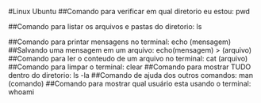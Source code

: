 #Linux Ubuntu
##Comando para verificar em qual diretorio eu estou:
pwd

##Comando para listar os arquivos e pastas do diretorio:
ls

##Comando para printar mensagens no terminal:
echo (mensagem)
##Salvando uma mensagem em um arquivo:
echo(mensagem) > (arquivo)
##Comando para ler o conteudo de um arquivo no terminal:
cat (arquivo)
##Comando para limpar o terminal:
clear
##Comando para mostrar TUDO dentro do diretorio:
ls -la
##Comando de ajuda dos outros comandos:
man (comando)
##Comando para mostrar qual usuário esta usando o terminal:
whoami
